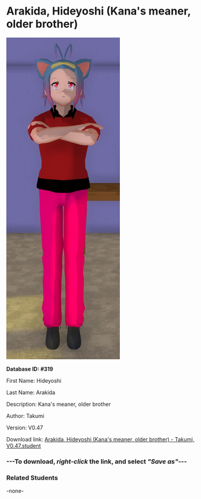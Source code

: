 # Arakida, Hideyoshi (Kana's meaner, older brother)

<img src="Files/Arakida, Hideyoshi (Kana's meaner, older brother).png" title="Arakida, Hideyoshi (Kana's meaner, older brother) - Takumi, V0.47">

**Database ID: #319**

First Name: Hideyoshi

Last Name: Arakida

Description: Kana's meaner, older brother

Author: Takumi

Version: V0.47

Download link: <a href="https://raw.githubusercontent.com/Arbiter1223/Daigaku-Gurashi-Custom-Students/master/Students/Files/Arakida%2C%20Hideyoshi%20(Kana's%20meaner%2C%20older%20brother)%20-%20Takumi%2C%20V0.47.student">Arakida, Hideyoshi (Kana's meaner, older brother) - Takumi, V0.47.student</a>

### ---**To download, _right-click_ the link, and select _"Save as"_**---

### Related Students

-none-
